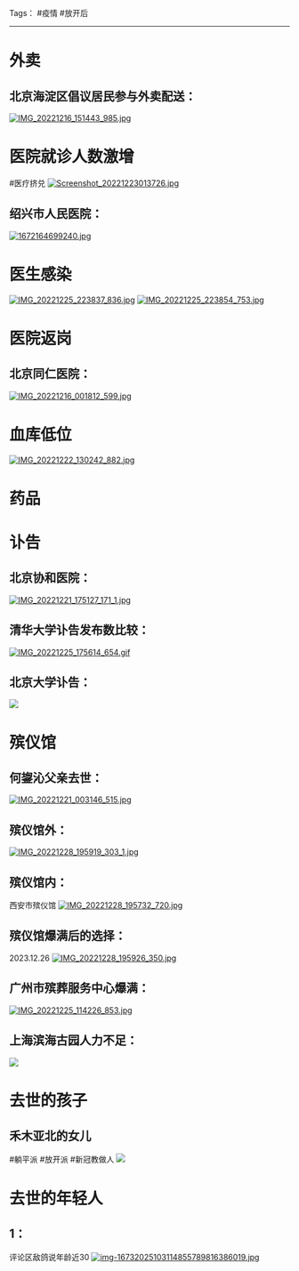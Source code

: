 Tags： #疫情 #放开后
***
# 外卖
## 北京海淀区倡议居民参与外卖配送：
[![IMG_20221216_151443_985.jpg](https://raw.githubusercontent.com/bluntvoice/mypic/main/IMG_20221216_151443_985.jpg)](https://raw.githubusercontent.com/bluntvoice/mypic/main/IMG_20221216_151443_985.jpg)
# 医院就诊人数激增
#医疗挤兑
[![Screenshot_20221223013726.jpg](https://raw.githubusercontent.com/bluntvoice/mypic/main/Screenshot_20221223013726.jpg)](https://raw.githubusercontent.com/bluntvoice/mypic/main/Screenshot_20221223013726.jpg)
## 绍兴市人民医院：
[![1672164699240.jpg](https://raw.githubusercontent.com/bluntvoice/mypic/main/1672164699240.jpg)](https://raw.githubusercontent.com/bluntvoice/mypic/main/1672164699240.jpg)
# 医生感染
[![IMG_20221225_223837_836.jpg](https://raw.githubusercontent.com/bluntvoice/mypic/main/IMG_20221225_223837_836.jpg)](https://raw.githubusercontent.com/bluntvoice/mypic/main/IMG_20221225_223837_836.jpg)
[![IMG_20221225_223854_753.jpg](https://raw.githubusercontent.com/bluntvoice/mypic/main/IMG_20221225_223854_753.jpg)](https://raw.githubusercontent.com/bluntvoice/mypic/main/IMG_20221225_223854_753.jpg)
# 医院返岗
## 北京同仁医院：
[![IMG_20221216_001812_599.jpg](https://raw.githubusercontent.com/bluntvoice/mypic/main/IMG_20221216_001812_599.jpg)](https://raw.githubusercontent.com/bluntvoice/mypic/main/IMG_20221216_001812_599.jpg)
# 血库低位
[![IMG_20221222_130242_882.jpg](https://raw.githubusercontent.com/bluntvoice/mypic/main/IMG_20221222_130242_882.jpg)](https://raw.githubusercontent.com/bluntvoice/mypic/main/IMG_20221222_130242_882.jpg)
# 药品
# 讣告
## 北京协和医院：
[![IMG_20221221_175127_171_1.jpg](https://raw.githubusercontent.com/bluntvoice/mypic/main/IMG_20221221_175127_171_1.jpg)](https://raw.githubusercontent.com/bluntvoice/mypic/main/IMG_20221221_175127_171_1.jpg)
## 清华大学讣告发布数比较：
[![IMG_20221225_175614_654.gif](https://raw.githubusercontent.com/bluntvoice/mypic/main/IMG_20221225_175614_654.gif)](https://raw.githubusercontent.com/bluntvoice/mypic/main/IMG_20221225_175614_654.gif)
## 北京大学讣告：
![](https://raw.githubusercontent.com/bluntvoice/mypic/main/IMG_20221226_203637_304.jpg)
# 殡仪馆
## 何鋆沁父亲去世：
[![IMG_20221221_003146_515.jpg](https://raw.githubusercontent.com/bluntvoice/mypic/main/IMG_20221221_003146_515.jpg)](https://raw.githubusercontent.com/bluntvoice/mypic/main/IMG_20221221_003146_515.jpg)
## 殡仪馆外：
[![IMG_20221228_195919_303_1.jpg](https://raw.githubusercontent.com/bluntvoice/mypic/main/IMG_20221228_195919_303_1.jpg)](https://raw.githubusercontent.com/bluntvoice/mypic/main/IMG_20221228_195919_303_1.jpg)
## 殡仪馆内：
西安市殡仪馆
[![IMG_20221228_195732_720.jpg](https://raw.githubusercontent.com/bluntvoice/mypic/main/IMG_20221228_195732_720.jpg)](https://raw.githubusercontent.com/bluntvoice/mypic/main/IMG_20221228_195732_720.jpg)
## 殡仪馆爆满后的选择：
2023.12.26
[![IMG_20221228_195926_350.jpg](https://raw.githubusercontent.com/bluntvoice/mypic/main/IMG_20221228_195926_350.jpg)](https://raw.githubusercontent.com/bluntvoice/mypic/main/IMG_20221228_195926_350.jpg)
## 广州市殡葬服务中心爆满：
[![IMG_20221225_114226_853.jpg](https://raw.githubusercontent.com/bluntvoice/mypic/main/IMG_20221225_114226_853.jpg)](https://raw.githubusercontent.com/bluntvoice/mypic/main/IMG_20221225_114226_853.jpg)
## 上海滨海古园人力不足：
![](https://raw.githubusercontent.com/bluntvoice/mypic/main/IMG_20221226_234050_439.jpg)
# 去世的孩子
## 禾木亚北的女儿
#躺平派 #放开派 #新冠教做人
![](https://raw.githubusercontent.com/bluntvoice/mypic/main/1672076632201.jpg)
# 去世的年轻人
## 1：
评论区敌鸽说年龄近30
[![img-16732025103114855789816386019.jpg](https://raw.githubusercontent.com/bluntvoice/mypic/main/img-16732025103114855789816386019.jpg)](https://raw.githubusercontent.com/bluntvoice/mypic/main/img-16732025103114855789816386019.jpg)